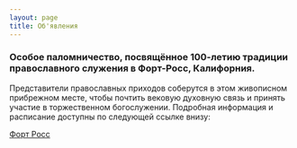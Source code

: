 ```yaml
---
layout: page
title: Об'явления
---
```



### Особое паломничество, посвящённое 100-летию традиции православного служения в Форт-Росс, Калифорния. 

Представители православных приходов соберутся в этом живописном прибрежном месте, чтобы почтить вековую духовную связь и принять участие в торжественном богослужении. Подробная информация и расписание доступны по следующей ссылке внизу:

[Форт Росс ](https://fortrosspilgrimage.org/about) 
